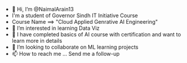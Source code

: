 - 👋 Hi, I’m @NaimalArain13
- I'm a student of Governor Sindh IT Initiative Course
- Course Name ==> "Cloud Applied Genrative AI Engineering"
- 👀 I’m interested in learning Data Viz
- 🌱 I have completed basics of AI course with certification and want to learn more in details
- 💞️ I’m looking to collaborate on ML learning projects
- 📫 How to reach me ...
Send me a follow-up
<!---
NaimalArain13/NaimalArain13 is a ✨ special ✨ repository because its `README.md` (this file) appears on your GitHub profile.
You can click the Preview link to take a look at your changes.
--->
